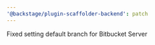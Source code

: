 ```yaml
---
'@backstage/plugin-scaffolder-backend': patch
---
```


Fixed setting default branch for Bitbucket Server
